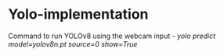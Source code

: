 # Yolo-implementation

Command to run YOLOv8 using the webcam input - *yolo predict model=yolov8n.pt source=0 show=True*